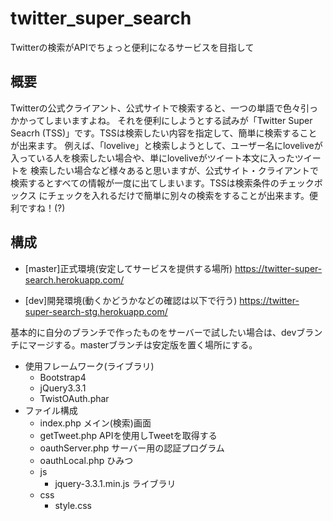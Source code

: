 # twitter_super_search
Twitterの検索がAPIでちょっと便利になるサービスを目指して

## 概要
Twitterの公式クライアント、公式サイトで検索すると、一つの単語で色々引っかかってしまいますよね。
それを便利にしようとする試みが「Twitter Super Seacrh (TSS)」です。TSSは検索したい内容を指定して、簡単に検索することが出来ます。
例えば、「lovelive」と検索しようとして、ユーザー名にloveliveが入っている人を検索したい場合や、単にloveliveがツイート本文に入ったツイートを
検索したい場合など様々あると思いますが、公式サイト・クライアントで検索するとすべての情報が一度に出てしまいます。TSSは検索条件のチェックボックス
にチェックを入れるだけで簡単に別々の検索をすることが出来ます。便利ですね！(?)

## 構成
- [master]正式環境(安定してサービスを提供する場所)
https://twitter-super-search.herokuapp.com/

- [dev]開発環境(動くかどうかなどの確認は以下で行う)
https://twitter-super-search-stg.herokuapp.com/

基本的に自分のブランチで作ったものをサーバーで試したい場合は、devブランチにマージする。masterブランチは安定版を置く場所にする。

- 使用フレームワーク(ライブラリ)
  - Bootstrap4
  - jQuery3.3.1
  - TwistOAuth.phar
- ファイル構成
  - index.php メイン(検索)画面
  - getTweet.php APIを使用しTweetを取得する
  - oauthServer.php サーバー用の認証プログラム
  - oauthLocal.php ひみつ
  - js
    - jquery-3.3.1.min.js ライブラリ
  - css
    - style.css